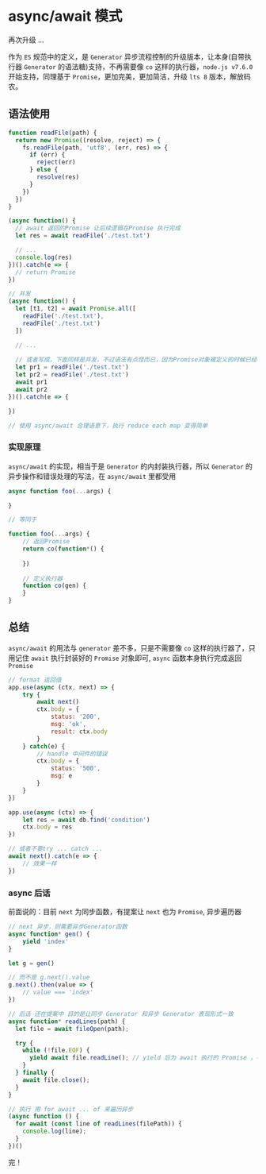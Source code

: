 # async/await 模式
再次升级 ...

作为 `ES` 规范中的定义，是 `Generator` 异步流程控制的升级版本，让本身(自带执行器 `Generator` 的语法糖)支持，不再需要像 `co` 这样的执行器，`node.js v7.6.0` 开始支持，同理基于 `Promise`，更加完美，更加简洁，升级 `lts 8` 版本，解放码农。
## 语法使用
```js
function readFile(path) {
  return new Promise((resolve, reject) => {
    fs.readFile(path, 'utf8', (err, res) => {
      if (err) {
        reject(err)
      } else {
        resolve(res)
      }
    })
  })
}

(async function() {
  // await 返回的Promise 让后续逻辑在Promise 执行完成
  let res = await readFile('./test.txt')

  // ...
  console.log(res)
})().catch(e => {
  // return Promise
})

// 并发
(async function() {
  let [t1, t2] = await Promise.all([
    readFile('./test.txt'),
    readFile('./test.txt')
  ])

  // ...
  
  // 或者写成，下面同样是并发，不过语法有点怪而已，因为Promise对象被定义的时候已经被执行了
  let pr1 = readFile('./test.txt')
  let pr2 = readFile('./test.txt')
  await pr1
  await pr2
})().catch(e => {

})

// 使用 async/await 合理语意下，执行 reduce each map 变得简单
```
### 实现原理
`async/await` 的实现，相当于是 `Generator` 的内封装执行器，所以 `Generator` 的异步操作和错误处理的写法，在 `async/await` 里都受用
```js
async function foo(...args) {

}

// 等同于

function foo(...args) {
	// 返回Promise
	return co(function*() {
	
	})
	
	// 定义执行器
	function co(gen) {
	}
}
```

## 总结
`async/await` 的用法与 `generator` 差不多，只是不需要像 `co` 这样的执行器了，只用记住 `await` 执行封装好的 `Promise` 对象即可, `async` 函数本身执行完成返回 `Promise`
```js
// format 返回值
app.use(async (ctx, next) => {
	try {
		await next()
		ctx.body = {
			status: '200',
			msg: 'ok',
			result: ctx.body
		}
	} catch(e) {
		// handle 中间件的错误
		ctx.body = {
			status: '500',
			msg: e
		}
	}
})

app.use(async (ctx) => {
	let res = await db.find('condition')
	ctx.body = res
})

// 或者不要try ... catch ...
await next().catch(e => {
	// 效果一样
})
```
### async 后话
前面说的：目前 `next` 为同步函数，有提案让 `next` 也为 `Promise`, 异步遍历器
```js
// next 异步，则需要异步Generator函数
async function* gen() {
	yield 'index'
}

let g = gen()

// 而不是 g.next().value
g.next().then(value => {
	// value === 'index'
})

// 后话 还在提案中 目的是让同步 Generator 和异步 Generator 表现形式一致
async function* readLines(path) {
  let file = await fileOpen(path);

  try {
    while (!file.EOF) {
      yield await file.readLine(); // yield 后为 await 执行的 Promise ，不再需要手动封装Promise
    }
  } finally {
    await file.close();
  }
}

// 执行 用 for await ... of 来遍历异步
(async function () {
  for await (const line of readLines(filePath)) {
    console.log(line);
  }
})()
```

完！



